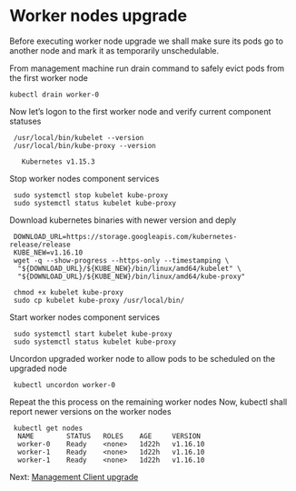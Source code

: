 # Worker nodes upgrade


Before executing worker node upgrade we shall make sure its pods go to another node and mark it as temporarily unschedulable.

 From management machine run drain command to safely evict pods from the first worker node
 ```
 kubectl drain worker-0
```

Now let’s logon to the first worker node and verify current component statuses
```
 /usr/local/bin/kubelet --version
 /usr/local/bin/kube-proxy --version

   Kubernetes v1.15.3
```

Stop worker nodes component services
```
 sudo systemctl stop kubelet kube-proxy
 sudo systemctl status kubelet kube-proxy
```

Download kubernetes binaries with newer version and deply
```
 DOWNLOAD_URL=https://storage.googleapis.com/kubernetes-release/release
 KUBE_NEW=v1.16.10
 wget -q --show-progress --https-only --timestamping \
  "${DOWNLOAD_URL}/${KUBE_NEW}/bin/linux/amd64/kubelet" \
  "${DOWNLOAD_URL}/${KUBE_NEW}/bin/linux/amd64/kube-proxy"

 chmod +x kubelet kube-proxy
 sudo cp kubelet kube-proxy /usr/local/bin/
```

Start worker nodes component services
```
 sudo systemctl start kubelet kube-proxy
 sudo systemctl status kubelet kube-proxy
```

Uncordon upgraded worker node to allow pods to be scheduled on the upgraded node
```
 kubectl uncordon worker-0
````

Repeat the this process on the remaining worker nodes
Now, kubectl shall report newer versions on the worker nodes
```
 kubectl get nodes
  NAME        STATUS   ROLES    AGE     VERSION
  worker-0    Ready    <none>   1d22h   v1.16.10
  worker-1    Ready    <none>   1d22h   v1.16.10
  worker-1    Ready    <none>   1d22h   v1.16.10
```

 Next: [Management Client upgrade](04-management-client-upgrade.md)